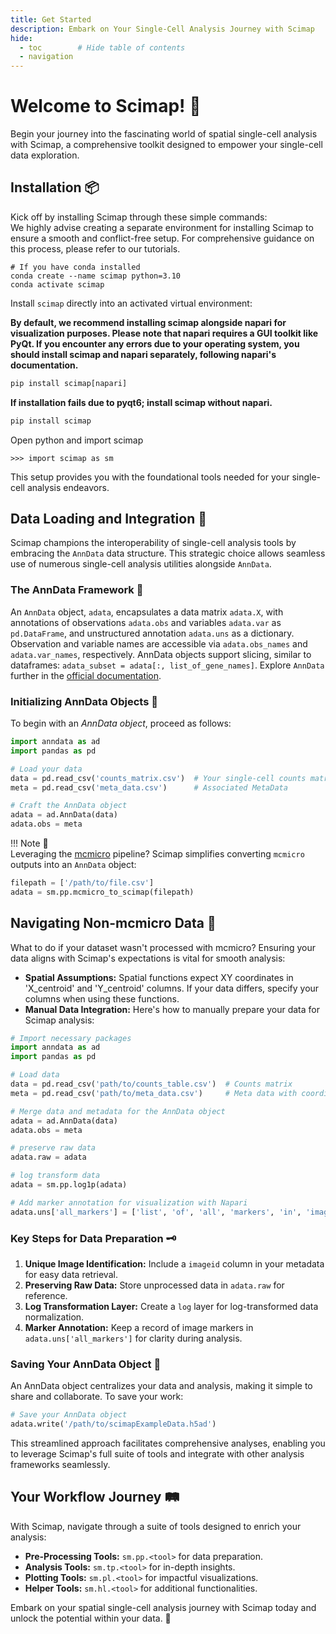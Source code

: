 ```yaml
---
title: Get Started
description: Embark on Your Single-Cell Analysis Journey with Scimap
hide:
  - toc        # Hide table of contents
  - navigation
---
```


# Welcome to Scimap! 🚀

Begin your journey into the fascinating world of spatial single-cell analysis with Scimap, a comprehensive toolkit designed to empower your single-cell data exploration.

## Installation 📦

Kick off by installing Scimap through these simple commands:  
We highly advise creating a separate environment for installing Scimap to ensure a smooth and conflict-free setup. For comprehensive guidance on this process, please refer to our tutorials.

```
# If you have conda installed
conda create --name scimap python=3.10
conda activate scimap
```

Install `scimap` directly into an activated virtual environment:
  
**By default, we recommend installing scimap alongside napari for visualization purposes. Please note that napari requires a GUI toolkit like PyQt. If you encounter any errors due to your operating system, you should install scimap and napari separately, following napari's documentation.**

```python
pip install scimap[napari]
```

**If installation fails due to pyqt6; install scimap without napari.**

```python
pip install scimap
```

Open python and import scimap

```
>>> import scimap as sm
```

This setup provides you with the foundational tools needed for your single-cell analysis endeavors.

## Data Loading and Integration 🔄

Scimap champions the interoperability of single-cell analysis tools by embracing the `AnnData` data structure. This strategic choice allows seamless use of numerous single-cell analysis utilities alongside `AnnData`.

### The AnnData Framework 🧬

An `AnnData` object, `adata`, encapsulates a data matrix `adata.X`, with annotations of observations `adata.obs` and variables `adata.var` as `pd.DataFrame`, and unstructured annotation `adata.uns` as a dictionary. Observation and variable names are accessible via `adata.obs_names` and `adata.var_names`, respectively. AnnData objects support slicing, similar to dataframes: `adata_subset = adata[:, list_of_gene_names]`. Explore `AnnData` further in the [official documentation](https://anndata.readthedocs.io/en/stable/anndata.AnnData.html#anndata.AnnData).

### Initializing AnnData Objects 🔄

To begin with an *AnnData object*, proceed as follows:

```python
import anndata as ad
import pandas as pd

# Load your data
data = pd.read_csv('counts_matrix.csv')  # Your single-cell counts matrix
meta = pd.read_csv('meta_data.csv')      # Associated MetaData

# Craft the AnnData object
adata = ad.AnnData(data)
adata.obs = meta
```

!!! Note 📝  
    Leveraging the [mcmicro](https://github.com/labsyspharm/mcmicro-nf) pipeline? Scimap simplifies converting `mcmicro` outputs into an `AnnData` object:

```python
filepath = ['/path/to/file.csv']
adata = sm.pp.mcmicro_to_scimap(filepath)
```

## Navigating Non-mcmicro Data 🧐

What to do if your dataset wasn't processed with mcmicro? Ensuring your data aligns with Scimap's expectations is vital for smooth analysis:

- **Spatial Assumptions:** Spatial functions expect XY coordinates in 'X_centroid' and 'Y_centroid' columns. If your data differs, specify your columns when using these functions.
- **Manual Data Integration:** Here's how to manually prepare your data for Scimap analysis:

```python
# Import necessary packages
import anndata as ad
import pandas as pd

# Load data
data = pd.read_csv('path/to/counts_table.csv')  # Counts matrix
meta = pd.read_csv('path/to/meta_data.csv')     # Meta data with coordinates

# Merge data and metadata for the AnnData object
adata = ad.AnnData(data)
adata.obs = meta

# preserve raw data
adata.raw = adata

# log transform data
adata = sm.pp.log1p(adata)

# Add marker annotation for visualization with Napari
adata.uns['all_markers'] = ['list', 'of', 'all', 'markers', 'in', 'image']

```

### Key Steps for Data Preparation 🗝️

1. **Unique Image Identification:** Include a `imageid` column in your metadata for easy data retrieval.
2. **Preserving Raw Data:** Store unprocessed data in `adata.raw` for reference.
3. **Log Transformation Layer:** Create a `log` layer for log-transformed data normalization.
4. **Marker Annotation:** Keep a record of image markers in `adata.uns['all_markers']` for clarity during analysis.

### Saving Your AnnData Object 💾

An AnnData object centralizes your data and analysis, making it simple to share and collaborate. To save your work:

```python
# Save your AnnData object
adata.write('/path/to/scimapExampleData.h5ad')
```

This streamlined approach facilitates comprehensive analyses, enabling you to leverage Scimap's full suite of tools and integrate with other analysis frameworks seamlessly.

## Your Workflow Journey 🛤️

With Scimap, navigate through a suite of tools designed to enrich your analysis:

- **Pre-Processing Tools:** `sm.pp.<tool>` for data preparation.
- **Analysis Tools:** `sm.tp.<tool>` for in-depth insights.
- **Plotting Tools:** `sm.pl.<tool>` for impactful visualizations.
- **Helper Tools:** `sm.hl.<tool>` for additional functionalities.

Embark on your spatial single-cell analysis journey with Scimap today and unlock the potential within your data. 🌟
